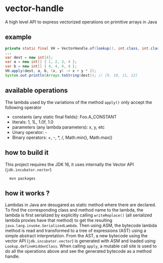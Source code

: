 # vector-handle
A high level API to express vectorized operations on primitive arrays in Java

## example
```java
private static final VH = VectorHandle.of(lookup(), int.class, int.class, int.class);
...
var dest = new int[4];
var a = new int[] { 1, 2, 3, 4 };
var b = new int[] { 4, 4, 4, 4 };
VH.apply(dest, a, b, (x, y) -> x + y * 2);
System.out.println(Arrays.toString(dest)); // [9, 10, 11, 12]
```

## available operations
The lambda used by the variations of the method `apply()` only accept the following operator
- constants (any static final fields): Foo.A_CONSTANT
- literals: 1, 1L, 1.0f, 1.0  
- parameters (any lambda parameters): x, y, etc  
- Unary operator: -
- Binary operators: +, -, *, /, Math.min(), Math.max()

## how to build it
This project requires the JDK 16, it uses internally the Vector API (`jdk.incubator.vector`) 
```
  mvn packages
```

## how it works ?
Lambdas in Java are desugared as static method where there are declared.
To find the corresponding class and method name to the lambda, the lambda is first serialized by explicitly
calling `writeReplace()` (all serialized lambda proxies have that method) to get the resulting
`java.lang.invoke.SerializedLambda`.
Then using ASM, the bytecode lambda method is read and transformed to a tree of expressions (AST)
using a simple abstract interpretation.
From the AST, a new bytecode using the vector API (`jdk.incubator.vector`) is generated with ASM and
loaded using `Lookup.defineHiddenClass`.
When calling `apply`, a mutable call site is used to do all the operations above and see the generated bytecode
as a method handle.
